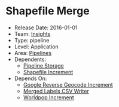 # Shapefile Merge
* Release Date: 2016-01-01
* Team: [Insights](../teams/insights.md)
* Type: pipeline
* Level: Application
* Area: [Pipelines](../areas/pipelines.png)
* Dependents:
  * [Pipeline Storage](pipeline-storage.md)
  * [Shapefile Increment](shapefile-increment.md)
* Depends On:
  * [Google Reverse Geocode Increment](google-reverse-geocode-increment.md)
  * [Merged Labels CSV Writer](merged-labels-csv-writer.md)
  * [Worldpop Increment](worldpop-increment.md)
